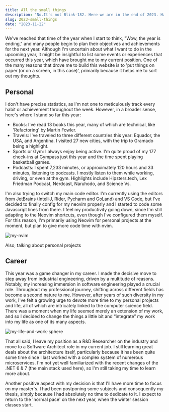 ```yaml
---
title: All the small things
description: "No.It's not Blink-182. Here we are in the end of 2023. Have you done your year-end retrospective?"
slug: 2023-small-things
date: "2023-11-22"
---
```


We've reached that time of the year when I start to think, "Wow, the year is ending," and many people begin to plan their objectives and achievements for the next year. Although I'm uncertain about what I want to do in the upcoming year, it might be insightful to list some events or experiences that occurred this year, which have brought me to my current position. One of the many reasons that drove me to build this website is to 'put things on paper (or on a screen, in this case)', primarily because it helps me to sort out my thoughts.

## Personal

I don't have precise statistics, as I'm not one to meticulously track every habit or achievement throughout the week. However, in a broader sense, here's where I stand so far this year:

- Books: I've read 13 books this year, many of which are technical, like 'Refactoring' by Martin Fowler.
- Travels: I've traveled to three different countries this year: Equador, the USA, and Argentina. I visited 27 new cities, with the trip to Gramado being a highlight.
- Sports or Gym: I always enjoy being active. I'm quite proud of my 177 check-ins at Gympass just this year and the time spent playing basketball games.
- Podcasts: I spent 7,233 minutes, or approximately 120 hours and 33 minutes, listening to podcasts. I mostly listen to them while working, driving, or even at the gym. Highlights include Hipsters.tech, Lex Friedman Podcast, Nerdcast, Naruhodo, and Science Vs.

I'm also trying to switch my main code editor. I'm currently using the editors from JetBrains (IntelliJ, Rider, Pycharm and GoLand) and VS Code, but I've decided to finally config for my neovim properly and I started to code some Javascript lines from there. I feel my productivity going down, since I'm still adapting to the Neovim shortcuts, even though I've configured them myself. For this reason, I'm primarily using Neovim for personal projects at the moment, but plan to give more code time with nvim.

<img alt="my-nvim" src="/static/notes-images/my-nvim-image.png" class="note-image-full">

Also, talking about personal projects

## Career

This year was a game changer in my career. I made the decisive move to step away from industrial engineering, driven by a multitude of reasons. Notably, my increasing immersion in software engineering played a crucial role. Throughout my professional journey, shifting across different fields has become a second nature to me. However, after years of such diversity in my work, I've felt a growing urge to devote more time to my personal projects and life, all of which are intricately linked to the computer science field. There was a moment when my life seemed merely an extension of my work, and so I decided to change the things a little bit and “integrate” my work into my life as one of its many aspects.

<img alt="my-life-and-work-sphere" src="/static/notes-images/life-work-spheres.png" class="note-image-full">

That all said, I leave my position as a R&D Researcher on the industry and move to a Software Architect role in my current job. I still learning great deals about the architecture itself, particularly because it has been quite some time since I last worked with a complex system of numerous microservices. I'm not yet well familiarized with the recent changes of the .NET 6 & 7 (the main stack used here), so I'm still taking my time to learn more about.

Another positive aspect with my decision is that I'll have more time to focus on my master's. I had been postponing some subjects and consequently my thesis, simply because I had absolutely no time to dedicate to it. I expect to return to the 'normal pace' on the next year, when the winter session classes start.
